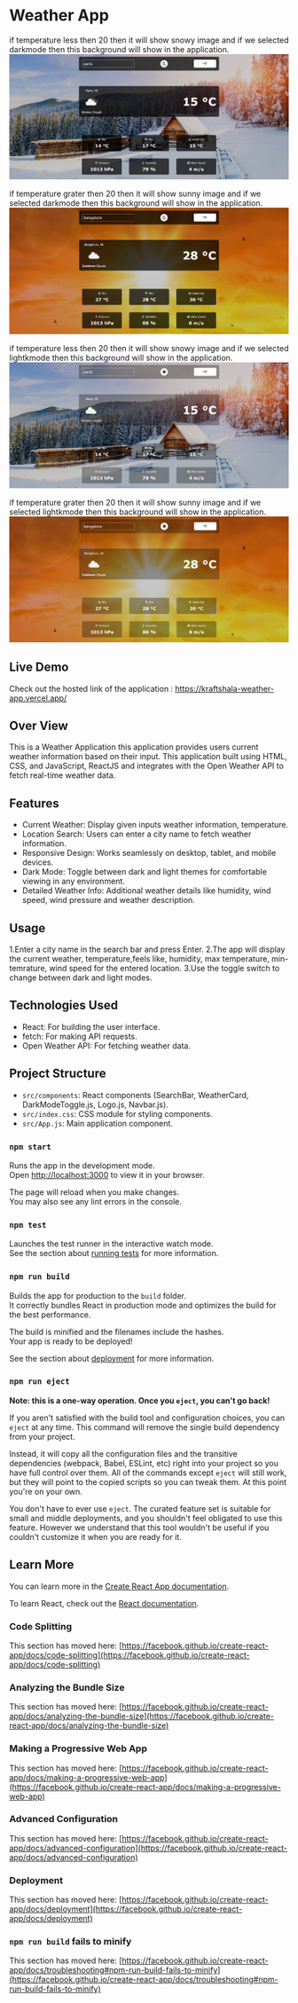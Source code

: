 # Weather App

if temperature less then 20 then it will show snowy image and if we selected darkmode then this background will show in the application.
![alt text](<src/assets/Dark snowy.png>)

if temperature grater then 20 then it will show sunny image and if we selected darkmode then this background will show in the application.
![alt text](<src/assets/Dark sunny.png>)

if temperature less then 20 then it will show snowy image and if we selected lightkmode then this background will show in the application.
![alt text](<src/assets/Light snowy.png>)

if temperature grater then 20 then it will show sunny image and if we selected lightkmode then this background will show in the application.
![alt text](<src/assets/Light sunny.png>)

## Live Demo

Check out the hosted link of the application : https://kraftshala-weather-app.vercel.app/

## Over View

This is a Weather Application this application provides users current weather information based on their input. This application built using HTML, CSS, and JavaScript, ReactJS and integrates with the Open Weather API to fetch real-time weather data.

## Features

- Current Weather: Display given inputs weather information, temperature.
- Location Search: Users can enter a city name to fetch weather information.
- Responsive Design: Works seamlessly on desktop, tablet, and mobile devices.
- Dark Mode: Toggle between dark and light themes for comfortable viewing in any environment.
- Detailed Weather Info: Additional weather details like humidity, wind speed, wind pressure and weather description.

## Usage

1.Enter a city name in the search bar and press Enter.
2.The app will display the current weather, temperature,feels like, humidity, max temperature, min-temrature, wind speed for the entered location.
3.Use the toggle switch to change between dark and light modes.

## Technologies Used

- React: For building the user interface.
- fetch: For making API requests.
- Open Weather API: For fetching weather data.

## Project Structure

- `src/components`: React components (SearchBar, WeatherCard, DarkModeToggle.js, Logo.js, Navbar.js).
- `src/index.css`: CSS module for styling components.
- `src/App.js`: Main application component.

### `npm start`

Runs the app in the development mode.\
Open [http://localhost:3000](http://localhost:3000) to view it in your browser.

The page will reload when you make changes.\
You may also see any lint errors in the console.

### `npm test`

Launches the test runner in the interactive watch mode.\
See the section about [running tests](https://facebook.github.io/create-react-app/docs/running-tests) for more information.

### `npm run build`

Builds the app for production to the `build` folder.\
It correctly bundles React in production mode and optimizes the build for the best performance.

The build is minified and the filenames include the hashes.\
Your app is ready to be deployed!

See the section about [deployment](https://facebook.github.io/create-react-app/docs/deployment) for more information.

### `npm run eject`

**Note: this is a one-way operation. Once you `eject`, you can't go back!**

If you aren't satisfied with the build tool and configuration choices, you can `eject` at any time. This command will remove the single build dependency from your project.

Instead, it will copy all the configuration files and the transitive dependencies (webpack, Babel, ESLint, etc) right into your project so you have full control over them. All of the commands except `eject` will still work, but they will point to the copied scripts so you can tweak them. At this point you're on your own.

You don't have to ever use `eject`. The curated feature set is suitable for small and middle deployments, and you shouldn't feel obligated to use this feature. However we understand that this tool wouldn't be useful if you couldn't customize it when you are ready for it.

## Learn More

You can learn more in the [Create React App documentation](https://facebook.github.io/create-react-app/docs/getting-started).

To learn React, check out the [React documentation](https://reactjs.org/).

### Code Splitting

This section has moved here: [https://facebook.github.io/create-react-app/docs/code-splitting](https://facebook.github.io/create-react-app/docs/code-splitting)

### Analyzing the Bundle Size

This section has moved here: [https://facebook.github.io/create-react-app/docs/analyzing-the-bundle-size](https://facebook.github.io/create-react-app/docs/analyzing-the-bundle-size)

### Making a Progressive Web App

This section has moved here: [https://facebook.github.io/create-react-app/docs/making-a-progressive-web-app](https://facebook.github.io/create-react-app/docs/making-a-progressive-web-app)

### Advanced Configuration

This section has moved here: [https://facebook.github.io/create-react-app/docs/advanced-configuration](https://facebook.github.io/create-react-app/docs/advanced-configuration)

### Deployment

This section has moved here: [https://facebook.github.io/create-react-app/docs/deployment](https://facebook.github.io/create-react-app/docs/deployment)

### `npm run build` fails to minify

This section has moved here: [https://facebook.github.io/create-react-app/docs/troubleshooting#npm-run-build-fails-to-minify](https://facebook.github.io/create-react-app/docs/troubleshooting#npm-run-build-fails-to-minify)
